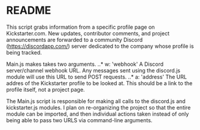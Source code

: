 # README #

This script grabs information from a specific profile page on Kickstarter.com.
New updates, contributor comments, and project announcements are forwarded to a community Discord (https://discordapp.com/) server dedicated to the company whose profile is being tracked.

Main.js makes takes two arguments.
  ..* w: 'webhook' A Discord server/channel webhook URL. Any messages sent using the discord.js module will use this URL to send POST requests.
  ..* a: 'address' The URL addres of the Kickstarter profile to be looked at. This should be a link to the profile itself, not a project page.

The Main.js script is responsible for making all calls to the discord.js and kickstarter.js modules. I plan on re-organizing the project so that the entire module can be imported, and then individual actions taken instead of only being able to pass two URLS via command-line arguments.